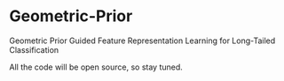 # Geometric-Prior
Geometric Prior Guided Feature Representation Learning for Long-Tailed Classification

All the code will be open source, so stay tuned.
